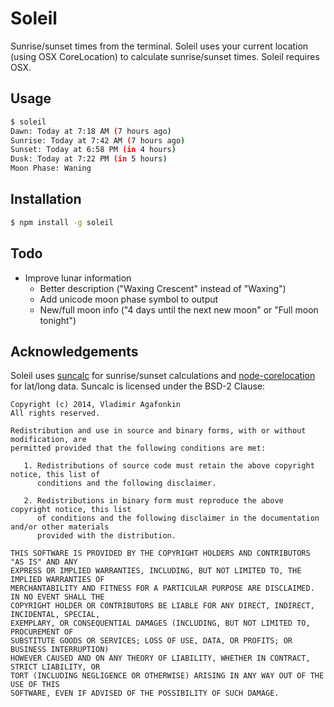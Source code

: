 # Soleil

Sunrise/sunset times from the terminal. Soleil uses your current location (using OSX CoreLocation) to calculate sunrise/sunset times. Soleil requires OSX.

## Usage

```bash
$ soleil
Dawn: Today at 7:18 AM (7 hours ago)
Sunrise: Today at 7:42 AM (7 hours ago)
Sunset: Today at 6:58 PM (in 4 hours)
Dusk: Today at 7:22 PM (in 5 hours)
Moon Phase: Waning
```

## Installation

```bash
$ npm install -g soleil
```

## Todo

- Improve lunar information
    - Better description ("Waxing Crescent" instead of "Waxing")
    - Add unicode moon phase symbol to output
    - New/full moon info ("4 days until the next new moon" or "Full moon tonight")

## Acknowledgements

Soleil uses [suncalc](https://github.com/mourner/suncalc) for sunrise/sunset calculations and [node-corelocation](https://github.com/tmcw/node-corelocation) for lat/long data. Suncalc is licensed under the BSD-2 Clause:

```
Copyright (c) 2014, Vladimir Agafonkin
All rights reserved.

Redistribution and use in source and binary forms, with or without modification, are
permitted provided that the following conditions are met:

   1. Redistributions of source code must retain the above copyright notice, this list of
      conditions and the following disclaimer.

   2. Redistributions in binary form must reproduce the above copyright notice, this list
      of conditions and the following disclaimer in the documentation and/or other materials
      provided with the distribution.

THIS SOFTWARE IS PROVIDED BY THE COPYRIGHT HOLDERS AND CONTRIBUTORS "AS IS" AND ANY
EXPRESS OR IMPLIED WARRANTIES, INCLUDING, BUT NOT LIMITED TO, THE IMPLIED WARRANTIES OF
MERCHANTABILITY AND FITNESS FOR A PARTICULAR PURPOSE ARE DISCLAIMED. IN NO EVENT SHALL THE
COPYRIGHT HOLDER OR CONTRIBUTORS BE LIABLE FOR ANY DIRECT, INDIRECT, INCIDENTAL, SPECIAL,
EXEMPLARY, OR CONSEQUENTIAL DAMAGES (INCLUDING, BUT NOT LIMITED TO, PROCUREMENT OF
SUBSTITUTE GOODS OR SERVICES; LOSS OF USE, DATA, OR PROFITS; OR BUSINESS INTERRUPTION)
HOWEVER CAUSED AND ON ANY THEORY OF LIABILITY, WHETHER IN CONTRACT, STRICT LIABILITY, OR
TORT (INCLUDING NEGLIGENCE OR OTHERWISE) ARISING IN ANY WAY OUT OF THE USE OF THIS
SOFTWARE, EVEN IF ADVISED OF THE POSSIBILITY OF SUCH DAMAGE.
```
